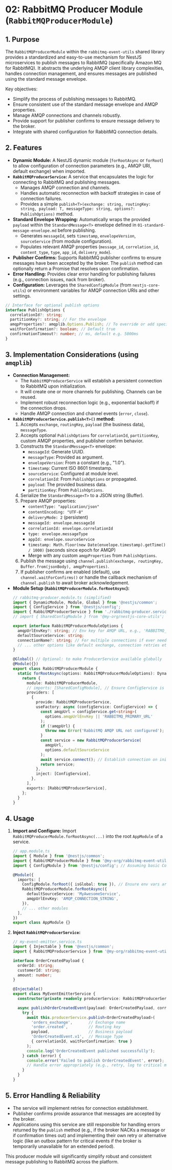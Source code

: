 # 02: RabbitMQ Producer Module (`RabbitMQProducerModule`)

## 1. Purpose

The `RabbitMQProducerModule` within the `rabbitmq-event-utils` shared library provides a standardized and easy-to-use mechanism for NestJS microservices to publish messages to RabbitMQ (specifically Amazon MQ for RabbitMQ). It abstracts the underlying AMQP client library complexities, handles connection management, and ensures messages are published using the standard message envelope.

Key objectives:
*   Simplify the process of publishing messages to RabbitMQ.
*   Ensure consistent use of the standard message envelope and AMQP properties.
*   Manage AMQP connections and channels robustly.
*   Provide support for publisher confirms to ensure message delivery to the broker.
*   Integrate with shared configuration for RabbitMQ connection details.

## 2. Features

*   **Dynamic Module:** A NestJS dynamic module (`forRootAsync` or `forRoot`) to allow configuration of connection parameters (e.g., AMQP URI, default exchange) when imported.
*   **`RabbitMQProducerService`:** A service that encapsulates the logic for connecting to RabbitMQ and publishing messages.
    *   Manages AMQP connection and channels.
    *   Handles automatic reconnection with backoff strategies in case of connection failures.
    *   Provides a simple `publish<T>(exchange: string, routingKey: string, payload: T, messageType: string, options?: PublishOptions)` method.
*   **Standard Envelope Wrapping:** Automatically wraps the provided `payload` within the `StandardMessage<T>` envelope defined in `01-standard-message-envelope.md` before publishing.
    *   Generates `messageId`, sets `timestamp`, `envelopeVersion`, `sourceService` (from module configuration).
    *   Populates relevant AMQP properties (`message_id`, `correlation_id`, `content_type`, `type`, `app_id`, `delivery_mode`).
*   **Publisher Confirms:** Supports RabbitMQ publisher confirms to ensure messages have been accepted by the broker. The `publish` method can optionally return a Promise that resolves upon confirmation.
*   **Error Handling:** Provides clear error handling for publishing failures (e.g., connection issues, nack from broker).
*   **Configuration:** Leverages the `SharedConfigModule` (from `nestjs-core-utils`) or environment variables for AMQP connection URIs and other settings.

```typescript
// Interface for optional publish options
interface PublishOptions {
  correlationId?: string;
  partitionKey?: string; // For the envelope
  amqpProperties?: amqplib.Options.Publish; // To override or add specific AMQP properties
  waitForConfirmation?: boolean; // Default true
  confirmationTimeout?: number; // ms, default e.g. 5000ms
}
```

## 3. Implementation Considerations (using `amqplib`)

*   **Connection Management:**
    *   The `RabbitMQProducerService` will establish a persistent connection to RabbitMQ upon initialization.
    *   It will create one or more channels for publishing. Channels can be reused.
    *   Implement robust reconnection logic (e.g., exponential backoff) if the connection drops.
    *   Handle AMQP connection and channel events (`error`, `close`).
*   **`RabbitMQProducerService.publish<T>()` method:**
    1.  Accepts `exchange`, `routingKey`, `payload` (the business data), `messageType`.
    2.  Accepts optional `PublishOptions` for `correlationId`, `partitionKey`, custom AMQP properties, and publisher confirm behavior.
    3.  Constructs the `StandardMessage<T>` envelope:
        *   `messageId`: Generate UUID.
        *   `messageType`: Provided as argument.
        *   `envelopeVersion`: From a constant (e.g., "1.0").
        *   `timestamp`: Current ISO 8601 timestamp.
        *   `sourceService`: Configured at module level.
        *   `correlationId`: From `PublishOptions` or propagated.
        *   `payload`: The provided business data.
        *   `partitionKey`: From `PublishOptions`.
    4.  Serialize the `StandardMessage<T>` to a JSON string (Buffer).
    5.  Prepare AMQP properties:
        *   `contentType: "application/json"`
        *   `contentEncoding: "UTF-8"`
        *   `deliveryMode: 2` (persistent)
        *   `messageId: envelope.messageId`
        *   `correlationId: envelope.correlationId`
        *   `type: envelope.messageType`
        *   `appId: envelope.sourceService`
        *   `timestamp: Math.floor(new Date(envelope.timestamp).getTime() / 1000)` (seconds since epoch for AMQP)
        *   Merge with any custom `amqpProperties` from `PublishOptions`.
    6.  Publish the message using `channel.publish(exchange, routingKey, Buffer.from(jsonBody), amqpProperties)`.
    7.  If publisher confirms are enabled (default), use `channel.waitForConfirms()` or handle the callback mechanism of `channel.publish` to await broker acknowledgement.
*   **Module Setup (`RabbitMQProducerModule.forRootAsync`):**
    ```typescript
    // rabbitmq-producer.module.ts (simplified)
    import { DynamicModule, Module, Global } from '@nestjs/common';
    import { ConfigService } from '@nestjs/config';
    import { RabbitMQProducerService } from './rabbitmq-producer.service';
    // import { SharedConfigModule } from '@my-org/nestjs-core-utils'; // Assumed to be global or imported

    export interface RabbitMQProducerModuleOptions {
      amqpUrlEnvKey?: string; // Env key for AMQP URL, e.g., 'RABBITMQ_URL'
      defaultSourceService: string;
      connectionName?: string; // For multiple connections if ever needed
      // ... other options like default exchange, connection retries etc.
    }

    @Global() // Optional: to make ProducerService available globally
    @Module({})
    export class RabbitMQProducerModule {
      static forRootAsync(options: RabbitMQProducerModuleOptions): DynamicModule {
        return {
          module: RabbitMQProducerModule,
          // imports: [SharedConfigModule], // Ensure ConfigService is available
          providers: [
            {
              provide: RabbitMQProducerService,
              useFactory: async (configService: ConfigService) => {
                const amqpUrl = configService.get<string>(
                  options.amqpUrlEnvKey || 'RABBITMQ_PRIMARY_URL'
                );
                if (!amqpUrl) {
                  throw new Error('RabbitMQ AMQP URL not configured');
                }
                const service = new RabbitMQProducerService(
                  amqpUrl,
                  options.defaultSourceService
                );
                await service.connect(); // Establish connection on init
                return service;
              },
              inject: [ConfigService],
            },
          ],
          exports: [RabbitMQProducerService],
        };
      }
    }
    ```

## 4. Usage

1.  **Import and Configure:** Import `RabbitMQProducerModule.forRootAsync(...)` into the root `AppModule` of a service.
    ```typescript
    // app.module.ts
    import { Module } from '@nestjs/common';
    import { RabbitMQProducerModule } from '@my-org/rabbitmq-event-utils';
    import { ConfigModule } from '@nestjs/config'; // Assuming basic ConfigModule for env vars

    @Module({
      imports: [
        ConfigModule.forRoot({ isGlobal: true }), // Ensure env vars are loaded
        RabbitMQProducerModule.forRootAsync({
          defaultSourceService: 'MyAwesomeService',
          amqpUrlEnvKey: 'AMQP_CONNECTION_STRING',
        }),
        // ... other modules
      ],
    })
    export class AppModule {}
    ```
2.  **Inject `RabbitMQProducerService`:**
    ```typescript
    // my-event-emitter.service.ts
    import { Injectable } from '@nestjs/common';
    import { RabbitMQProducerService } from '@my-org/rabbitmq-event-utils';

    interface OrderCreatedPayload {
      orderId: string;
      customerId: string;
      amount: number;
    }

    @Injectable()
    export class MyEventEmitterService {
      constructor(private readonly producerService: RabbitMQProducerService) {}

      async publishOrderCreatedEvent(payload: OrderCreatedPayload, correlationId?: string) {
        try {
          await this.producerService.publish<OrderCreatedPayload>(
            'orders_exchange',       // Exchange name
            'order.created',         // Routing key
            payload,                 // Business payload
            'OrderCreatedEvent.v1',  // Message Type
            { correlationId, waitForConfirmation: true }
          );
          console.log('OrderCreatedEvent published successfully');
        } catch (error) {
          console.error('Failed to publish OrderCreatedEvent', error);
          // Handle error appropriately (e.g., retry, log to critical monitoring)
        }
      }
    }
    ```

## 5. Error Handling & Reliability

*   The service will implement retries for connection establishment.
*   Publisher confirms provide assurance that messages are accepted by the broker.
*   Applications using this service are still responsible for handling errors returned by the `publish` method (e.g., if the broker NACKs a message or if confirmation times out) and implementing their own retry or alternative logic (like an outbox pattern for critical events if the broker is temporarily unavailable for an extended period).

This producer module will significantly simplify robust and consistent message publishing to RabbitMQ across the platform.